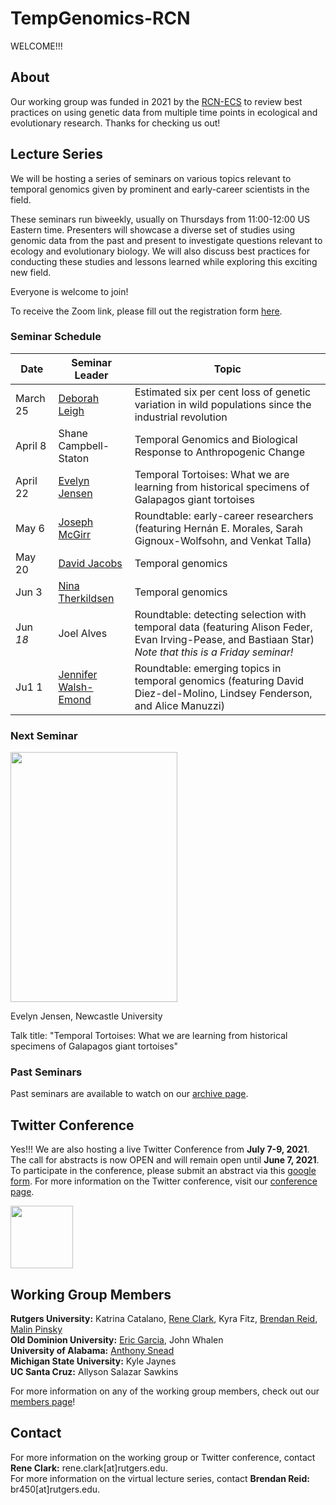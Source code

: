 # TempGenomics-RCN

WELCOME!!! 


## About

Our working group was funded in 2021 by the [RCN-ECS](https://rcn-ecs.github.io/)
to review best practices on using genetic data from multiple time points in
ecological and evolutionary research. Thanks for checking us out!


## Lecture Series

We will be hosting a series of seminars on various topics relevant to temporal genomics given by prominent and early-career scientists in the field.

These seminars run biweekly, usually on Thursdays from 11:00-12:00 US Eastern time. Presenters will showcase a diverse set of studies using genomic data from the past and present to investigate questions relevant to ecology and evolutionary biology. We will also discuss best practices for conducting these studies and lessons learned while exploring this exciting new field.

Everyone is welcome to join! 

To receive the Zoom link, please fill out the registration form [here](https://docs.google.com/forms/d/e/1FAIpQLSdIf-jWqJbajpKC-c_i0t6Rtjd8l2dmfAT0MYHsWIsTiLDDfg/viewform).


### Seminar Schedule

Date | Seminar Leader | Topic
---- | ------- | -----
March 25 | [Deborah Leigh](https://deborahmleigh.weebly.com/) | Estimated six per cent loss of genetic variation in wild populations since the industrial revolution
April 8 | Shane Campbell-Staton | Temporal Genomics and Biological Response to Anthropogenic Change
April 22 | [Evelyn Jensen](http://www.eljensen.ca/) | Temporal Tortoises: What we are learning from historical specimens of Galapagos giant tortoises
May 6 | [Joseph McGirr](https://joemcgirr.github.io/research/) | Roundtable: early-career researchers (featuring Hernán E. Morales, Sarah Gignoux-Wolfsohn, and Venkat Talla)
May 20 | [David Jacobs](https://jacobslab.weebly.com/) | Temporal genomics
Jun 3 | [Nina Therkildsen](https://www.therkildsenlab.com/) | Temporal genomics
Jun *18* | Joel Alves | Roundtable: detecting selection with temporal data (featuring Alison Feder, Evan Irving-Pease, and Bastiaan Star) *Note that this is a Friday seminar!*
Ju1 1 | [Jennifer Walsh-Emond](http://jenniferlwalsh.com/) | Roundtable: emerging topics in temporal genomics (featuring David Diez-del-Molino, Lindsey Fenderson, and Alice Manuzzi)


### Next Seminar



<img src="https://user-images.githubusercontent.com/49986485/114183288-85031e80-9911-11eb-8d1c-85da725d955b.JPG" height="400" width="267"> 




Evelyn Jensen, Newcastle University

Talk title: "Temporal Tortoises: What we are learning from historical specimens of Galapagos giant tortoises"


### Past Seminars

Past seminars are available to watch on our [archive page](archive.md).



## Twitter Conference

Yes!!! We are also hosting a live Twitter Conference from **July 7-9, 2021**. The call for abstracts is now OPEN and will remain open until **June 7, 2021**. To participate in the conference, please submit an abstract via this [google form](https://forms.gle/HNe6ziQMbfTYAMYDA). 
For more information on the Twitter conference, visit our [conference page](conference.md).

<img src="https://user-images.githubusercontent.com/40210956/109213643-d6e74f00-777e-11eb-801a-37afb832700b.png" height="100" width="100"> 




## Working Group Members

**Rutgers University:** Katrina Catalano, [Rene Clark](https://www.clark-ecology.com/), Kyra Fitz, [Brendan Reid](https://nerdbrained.wixsite.com/home), [Malin Pinsky](https://pinsky.marine.rutgers.edu/)  
**Old Dominion University:** [Eric Garcia](https://ericgarciaphd.wordpress.com/), John Whalen  
**University of Alabama:** [Anthony Snead](https://anthony-snead.com/)  
**Michigan State University:** Kyle Jaynes  
**UC Santa Cruz:** Allyson Salazar Sawkins  

For more information on any of the working group members, check out our [members page](members.md)!


## Contact

For more information on the working group or Twitter conference, contact **Rene Clark:** rene.clark[at]rutgers.edu.  
For more information on the virtual lecture series, contact **Brendan Reid:** br450[at]rutgers.edu.
